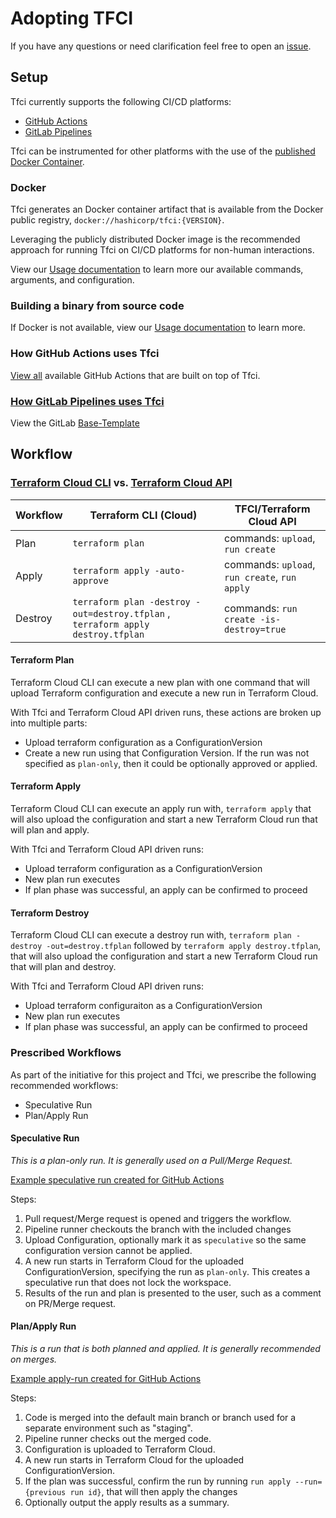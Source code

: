# Adopting TFCI

If you have any questions or need clarification feel free to open an [issue](https://github.com/hashicorp/tfc-workflows-tooling/issues).

## Setup

Tfci currently supports the following CI/CD platforms:
* [GitHub Actions](https://docs.github.com/en/actions)
* [GitLab Pipelines](https://docs.gitlab.com/ee/ci/pipelines/)

Tfci can be instrumented for other platforms with the use of the [published Docker Container](https://hub.docker.com/r/hashicorp/tfci).

### Docker

Tfci generates an Docker container artifact that is available from the Docker public registry, `docker://hashicorp/tfci:{VERSION}`.

Leveraging the publicly distributed Docker image is the recommended approach for running Tfci on CI/CD platforms for non-human interactions.

View our [Usage documentation](./USAGE.md) to learn more our available commands, arguments, and configuration.

### Building a binary from source code

If Docker is not available, view our [Usage documentation](./USAGE.md#generating-a-binary-from-source) to learn more.

### How GitHub Actions uses Tfci

[View all](https://github.com/hashicorp/tfc-workflows-github/tree/main/actions) available GitHub Actions that are built on top of Tfci.

### [How GitLab Pipelines uses Tfci](https://github.com/hashicorp/tfc-workflows-gitlab)

View the GitLab [Base-Template](https://github.com/hashicorp/tfc-workflows-gitlab/blob/main/Base.gitlab-ci.yml)

## Workflow

### [Terraform Cloud CLI](https://developer.hashicorp.com/terraform/cloud-docs/run/cli) vs. [Terraform Cloud API](https://developer.hashicorp.com/terraform/cloud-docs/run/api)

| Workflow   |    Terraform CLI (Cloud)            |  TFCI/Terraform Cloud API                      |
|------------|-------------------------------------|------------------------------------------------|
| Plan       |  `terraform plan`                   |  commands: `upload`, `run create`              |
| Apply      |  `terraform apply -auto-approve`    |  commands: `upload`,  `run create`, `run apply`|
| Destroy    |  `terraform plan -destroy -out=destroy.tfplan` , `terraform apply destroy.tfplan`| commands: `run create -is-destroy=true` |

#### Terraform Plan

Terraform Cloud CLI can execute a new plan with one command that will upload Terraform configuration and execute a new run in Terraform Cloud.

With Tfci and Terraform Cloud API driven runs, these actions are broken up into multiple parts:
- Upload terraform configuration as a ConfigurationVersion
- Create a new run using that Configuration Version. If the run was not specified as `plan-only`, then it could be optionally approved or applied.

#### Terraform Apply

Terraform Cloud CLI can execute an apply run with, `terraform apply` that will also upload the configuration and start a new Terraform Cloud run that will plan and apply.

With Tfci and Terraform Cloud API driven runs:
- Upload terraform configuration as a ConfigurationVersion
- New plan run executes
- If plan phase was successful, an apply can be confirmed to proceed

#### Terraform Destroy

Terraform Cloud CLI can execute a destroy run with, `terraform plan -destroy -out=destroy.tfplan` followed by `terraform apply destroy.tfplan`, that will also upload the configuration and start a new Terraform Cloud run that will plan and destroy.

With Tfci and Terraform Cloud API driven runs:
- Upload terraform configuraiton as a ConfigurationVersion
- New plan run executes
- If plan phase was successful, an apply can be confirmed to proceed

### Prescribed Workflows

As part of the initiative for this project and Tfci, we prescribe the following recommended workflows:
* Speculative Run
* Plan/Apply Run

#### Speculative Run

*This is a plan-only run. It is generally used on a Pull/Merge Request.*

[Example speculative run created for GitHub Actions](https://github.com/hashicorp/tfc-workflows-github/blob/main/workflow-templates/terraform-cloud.speculative-run.workflow.yml)

Steps:
1. Pull request/Merge request is opened and triggers the workflow.
1. Pipeline runner checkouts the branch with the included changes
1. Upload Configuration, optionally mark it as `speculative` so the same configuration version cannot be applied.
1. A new run starts in Terraform Cloud for the uploaded ConfigurationVersion, specifying the run as `plan-only`. This creates a speculative run that does not lock the workspace.
1. Results of the run and plan is presented to the user, such as a comment on PR/Merge request.


#### Plan/Apply Run

*This is a run that is both planned and applied. It is generally recommended on merges.*

[Example apply-run created for GitHub Actions](https://github.com/hashicorp/tfc-workflows-github/blob/main/workflow-templates/terraform-cloud.apply-run.workflow.yml)

Steps:
1. Code is merged into the default main branch or branch used for a separate environment such as "staging".
1. Pipeline runner checks out the merged code.
1. Configuration is uploaded to Terraform Cloud.
1. A new run starts in Terraform Cloud for the uploaded ConfigurationVersion.
1. If the plan was successful, confirm the run by running `run apply --run={previous run id}`, that will then apply the changes
1. Optionally output the apply results as a summary.
